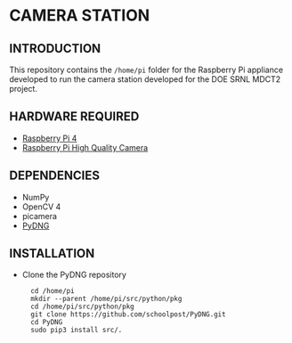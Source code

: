# CAMERA STATION

## INTRODUCTION
This repository contains the ``/home/pi`` folder for the Raspberry Pi appliance developed to run the camera station developed for the DOE SRNL MDCT2 project.

## HARDWARE REQUIRED
* [Raspberry Pi 4](https://www.raspberrypi.org/products/raspberry-pi-4-model-b/)
* [Raspberry Pi High Quality Camera](https://www.raspberrypi.org/products/raspberry-pi-high-quality-camera/)

## DEPENDENCIES
* NumPy
* OpenCV 4
* picamera
* [PyDNG](https://github.com/schoolpost/PyDNG)

## INSTALLATION
* Clone the PyDNG repository

        cd /home/pi
        mkdir --parent /home/pi/src/python/pkg
        cd /home/pi/src/python/pkg
        git clone https://github.com/schoolpost/PyDNG.git
        cd PyDNG
        sudo pip3 install src/.
